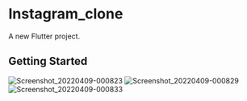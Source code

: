 # Instagram_clone

A new Flutter project.

## Getting Started

![Screenshot_20220409-000823](https://user-images.githubusercontent.com/56762506/162545099-69965a1b-7bf4-40fd-8da2-161f378a8e2f.jpg)
![Screenshot_20220409-000829](https://user-images.githubusercontent.com/56762506/162545111-03e954c7-1a32-46ae-8d1d-cd7b8b4626c8.jpg)
![Screenshot_20220409-000833](https://user-images.githubusercontent.com/56762506/162545116-d9214631-1b1d-4c54-b69d-4ded26f1e1f3.jpg)
